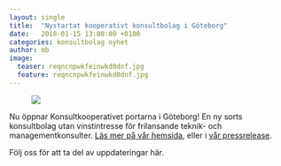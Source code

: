 ```yaml
---
layout: single
title:  "Nystartat kooperativt konsultbolag i Göteborg"
date:   2018-01-15 13:00:00 +0100
categories: konsultbolag nyhet
author: mb
image:
  teaser: reqncnpwkfeinwkd0dnf.jpg
  feature: reqncnpwkfeinwkd0dnf.jpg
---
```

<figure class="one">
    <img src="_assets/reqncnpwkfeinwkd0dnf.jpg">
</figure>

Nu öppnar Konsultkooperativet portarna i Göteborg! En ny sorts konsultbolag utan vinstintresse för frilansande teknik- och managementkonsulter. [Läs mer på vår hemsida](https://konsult.coop), eller i [vår pressrelease](https://www.mynewsdesk.com/se/konsultkooperativet/pressreleases/nytt-kooperativt-konsultbolag-etablerar-sig-i-goeteborg-2374436).

Följ oss för att ta del av uppdateringar här.